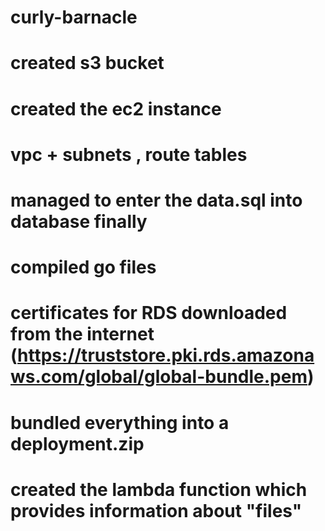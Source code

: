 # curly-barnacle

# created s3 bucket
# created the ec2 instance 
# vpc + subnets , route tables
# managed to enter the data.sql into database finally
# compiled go files
# certificates for RDS downloaded from the internet (https://truststore.pki.rds.amazonaws.com/global/global-bundle.pem)
# bundled everything into a deployment.zip 
# created the lambda function which provides information about "files"
